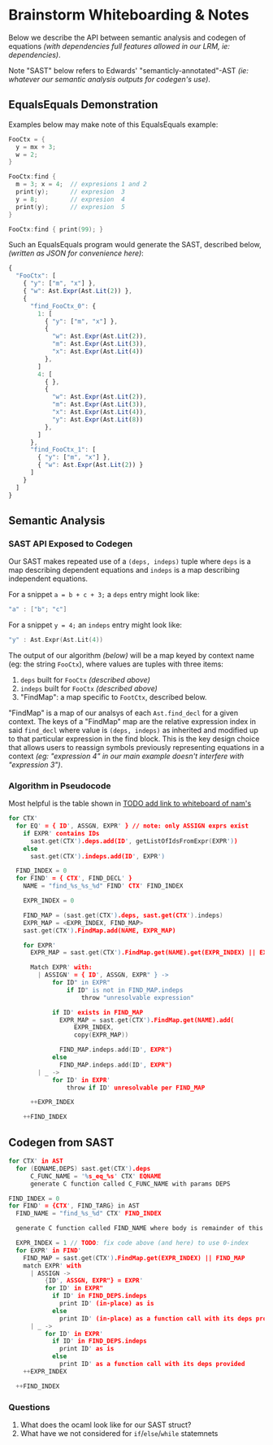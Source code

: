 # Brainstorm Whiteboarding & Notes

Below we describe the API between semantic analysis and codegen of equations
_(with dependencies full features allowed in our LRM, ie: dependencies)_.

Note "SAST" below refers to Edwards' "semanticly-annotated"-AST _(ie: whatever
our semantic analysis outputs for codegen's use)_.

## EqualsEquals Demonstration

Examples below may make note of this EqualsEquals example:
```c
FooCtx = {
  y = mx + 3;
  w = 2;
}

FooCtx:find {
  m = 3; x = 4;  // expresions 1 and 2
  print(y);      // expresion  3
  y = 8;         // expresion  4
  print(y);      // expresion  5
}

FooCtx:find { print(99); }
```

Such an EqualsEquals program would generate the SAST, described below, _(written
as JSON for convenience here)_:
```js
{
  "FooCtx": [
    { "y": ["m", "x"] },
    { "w": Ast.Expr(Ast.Lit(2)) },
    {
      "find_FooCtx_0": {
        1: [
          { "y": ["m", "x"] },
          {
            "w": Ast.Expr(Ast.Lit(2)),
            "m": Ast.Expr(Ast.Lit(3)),
            "x": Ast.Expr(Ast.Lit(4))
          },
        ]
        4: [
          { },
          {
            "w": Ast.Expr(Ast.Lit(2)),
            "m": Ast.Expr(Ast.Lit(3)),
            "x": Ast.Expr(Ast.Lit(4)),
            "y": Ast.Expr(Ast.Lit(8))
          },
        ]
      },
      "find_FooCtx_1": [
        { "y": ["m", "x"] },
        { "w": Ast.Expr(Ast.Lit(2)) }
      ]
    }
  ]
}
```

## Semantic Analysis

### SAST API Exposed to Codegen
Our SAST makes repeated use of a `(deps, indeps)` tuple where `deps` is a map
describing dependent equations and `indeps` is a map describing independent
equations.

For a snippet `a = b + c + 3;` a `deps` entry might look like:
```c
"a" : ["b"; "c"]
```

For a snippet `y = 4;` an `indeps` entry might look like:
```c
"y" : Ast.Expr(Ast.Lit(4))
```

The output of our algorithm _(below)_ will be a map keyed by context name (eg:
the string `FooCtx`), where values are tuples with three items:
  1. `deps` built for `FooCtx` _(described above)_
  2. `indeps` built for `FooCtx` _(described above)_
  3. "FindMap": a map specific to `FootCtx`, described below.

"FindMap" is a map of our analsys of each `Ast.find_decl` for a given context.
The keys of a "FindMap" map are the relative expression index in said
`find_decl` where value is `(deps, indeps)` as inherited and modified up to that
particular expression in the find block. This is the key design choice that
allows users to reassign symbols previously representing equations in a context
_(eg: "expression 4" in our main example doesn't interfere with "expression
3")_.

### Algorithm in Pseudocode

Most helpful is the table shown in [TODO add link to whiteboard of nam's]()

```c
for CTX'
  for EQ' = { ID', ASSGN, EXPR' } // note: only ASSIGN exprs exist
    if EXPR' contains IDs
      sast.get(CTX').deps.add(ID', getListOfIdsFromExpr(EXPR'))
    else
      sast.get(CTX').indeps.add(ID', EXPR')

  FIND_INDEX = 0
  for FIND' = { CTX', FIND_DECL' }
    NAME = "find_%s_%s_%d" FIND' CTX' FIND_INDEX

    EXPR_INDEX = 0

    FIND_MAP = (sast.get(CTX').deps, sast.get(CTX').indeps)
    EXPR_MAP = <EXPR_INDEX, FIND_MAP>
    sast.get(CTX').FindMap.add(NAME, EXPR_MAP)

    for EXPR'
      EXPR_MAP = sast.get(CTX').FindMap.get(NAME).get(EXPR_INDEX) || EXPR_MAP

      Match EXPR' with:
        | ASSIGN' = { ID', ASSGN, EXPR" } ->
            for ID" in EXPR"
                if ID" is not in FIND_MAP.indeps
                    throw "unresolvable expression"

            if ID' exists in FIND_MAP
              EXPR_MAP = sast.get(CTX').FindMap.get(NAME).add(
                  EXPR_INDEX,
                  copy(EXPR_MAP))

              FIND_MAP.indeps.add(ID', EXPR")
            else
              FIND_MAP.indeps.add(ID', EXPR")
        | _ ->
            for ID' in EXPR'
                throw if ID' unresolvable per FIND_MAP

      ++EXPR_INDEX

    ++FIND_INDEX

```

## Codegen from SAST

```c
for CTX' in AST
  for (EQNAME,DEPS) sast.get(CTX').deps
      C_FUNC_NAME = '%s_eq_%s' CTX' EQNAME
      generate C function called C_FUNC_NAME with params DEPS

FIND_INDEX = 0
for FIND' = {CTX', FIND_TARG} in AST
  FIND_NAME = "find_%s_%d" CTX' FIND_INDEX

  generate C function called FIND_NAME where body is remainder of this for loop:

  EXPR_INDEX = 1 // TODO: fix code above (and here) to use 0-index
  for EXPR' in FIND'
    FIND_MAP = sast.get(CTX').FindMap.get(EXPR_INDEX) || FIND_MAP
    match EXPR' with
      | ASSIGN ->
          {ID', ASSGN, EXPR"} = EXPR'
          for ID' in EXPR"
            if ID' in FIND_DEPS.indeps
              print ID' (in-place) as is
            else
              print ID' (in-place) as a function call with its deps provided
      | _ ->
          for ID' in EXPR'
            if ID' in FIND_DEPS.indeps
              print ID' as is
            else
              print ID' as a function call with its deps provided
    ++EXPR_INDEX

  ++FIND_INDEX
```

### Questions

1. What does the ocaml look like for our SAST struct?
2. What have we not considered for `if`/`else`/`while` statemnets
